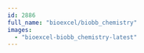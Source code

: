 ```yaml
---
id: 2886
full_name: "bioexcel/biobb_chemistry"
images: 
  - "bioexcel-biobb_chemistry-latest"
---
```

